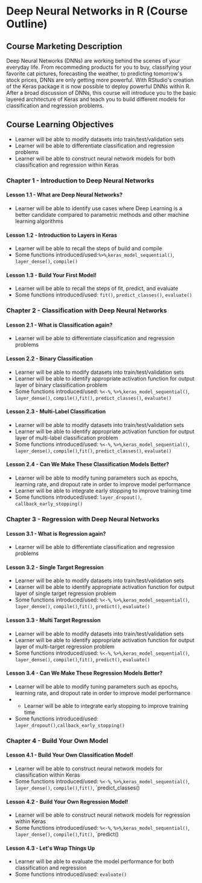 # Deep Neural Networks in R (Course Outline)
## Course Marketing Description
Deep Neural Networks (DNNs) are working behind the scenes of your everyday life. From recommeding products for you to buy, classifying your favorite cat pictures, forecasting the weather, to predicting tomorrow's stock prices, DNNs are only getting more powerful. With RStudio's creation of the Keras package it is now possible to deploy powerful DNNs within R. After a broad discussion of DNNs, this course will introduce you to the basic layered architecture of Keras and teach you to build different models for classification and regression problems.
## Course Learning Objectives
* Learner will be able to modify datasets into train/test/validation sets
* Learner will be able to differentiate classification and regression problems
* Learner will be able to construct neural network models for both classification and regression within Keras
### Chapter 1 - Introduction to Deep Neural Networks
#### Lesson 1.1 - What are Deep Neural Networks?
* Learner will be able to identify use cases where Deep Learning is a better candidate compared to parametric methods and other machine learning algorithms
#### Lesson 1.2 - Introduction to Layers in Keras
* Learner will be able to recall the steps of build and compile
* Some functions introduced/used:`%>%`,`keras_model_sequential()`, `layer_dense()`, `compile()`
#### Lesson 1.3 - Build Your First Model!
* Learner will be able to recall the steps of fit, predict, and evaluate
* Some functions introduced/used: `fit()`, `predict_classes()`, `evaluate()`
### Chapter 2 - Classification with Deep Neural Networks
#### Lesson 2.1 - What is Classification again?
* Learner will be able to differentiate classification and regression problems
#### Lesson 2.2 - Binary Classification
* Learner will be able to modify datasets into train/test/validation sets
* Learner will be able to identify appropriate activation function for output layer of binary classification problem
* Some functions introduced/used: `%<-%`, `%>%`,`keras_model_sequential()`, `layer_dense()`, `compile()`,`fit()`, `predict_classes()`, `evaluate()`
#### Lesson 2.3 - Multi-Label Classification 
* Learner will be able to modify datasets into train/test/validation sets
* Learner will be able to identify appropriate activation function for output layer of multi-label classification problem
* Some functions introduced/used: `%<-%`, `%>%`,`keras_model_sequential()`, `layer_dense()`, `compile()`,`fit()`, `predict_classes()`, `evaluate()`
#### Lesson 2.4 - Can We Make These Classification Models Better?
* Learner will be able to modify tuning parameters such as epochs, learning rate, and dropout rate in order to improve model performance
* Learner will be able to integrate early stopping to improve training time
* Some functions introduced/used: `layer_dropout()`, `callback_early_stopping()` 
### Chapter 3 - Regression with Deep Neural Networks
#### Lesson 3.1 - What is Regression again?
* Learner will be able to differentiate classification and regression problems
#### Lesson 3.2 - Single Target Regression
* Learner will be able to modify datasets into train/test/validation sets
* Learner will be able to identify appropriate activation function for output layer of single target regression problem
* Some functions introduced/used: `%<-%`, `%>%`,`keras_model_sequential()`, `layer_dense()`, `compile()`,`fit()`, `predict()`, `evaluate()`
#### Lesson 3.3 - Multi Target Regression
* Learner will be able to modify datasets into train/test/validation sets
* Learner will be able to identify appropriate activation function for output layer of multi-target regression problem
* Some functions introduced/used: `%<-%`, `%>%`,`keras_model_sequential()`, `layer_dense()`, `compile()`,`fit()`, `predict()`, `evaluate()`
#### Lesson 3.4 - Can We Make These Regression Models Better?
* Learner will be able to modify tuning parameters such as epochs, learning rate, and dropout rate in order to improve model performance
* * Learner will be able to integrate early stopping to improve training time
* Some functions introduced/used: `layer_dropout()`,`callback_early_stopping()` 
### Chapter 4 - Build Your Own Model
#### Lesson 4.1 - Build Your Own Classification Model!
* Learner will be able to construct neural network models for classification within Keras
* Some functions introduced/used: `%<-%`, `%>%`,`keras_model_sequential()`, `layer_dense()`, `compile()`,`fit()`, `predict_classes()
#### Lesson 4.2 - Build Your Own Regression Model!
* Learner will be able to construct neural network models for regression within Keras
* Some functions introduced/used: `%<-%`, `%>%`,`keras_model_sequential()`, `layer_dense()`, `compile()`,`fit()`, `predict()
#### Lesson 4.3 - Let's Wrap Things Up
* Learner will be able to evaluate the model performance for both classification and regression
* Some functions introduced/used: `evaluate()`


